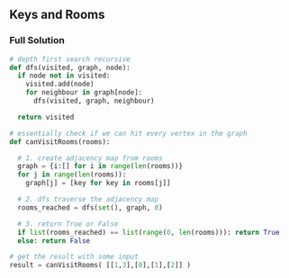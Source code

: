 <!--title={Keys and Rooms Solution}-->

<!--badges={Algorithms:15,Python:5}-->

<!--concepts={useOfGraphs, realLifeApplication, adjacencyList, depthFirstSearch}-->

## Keys and Rooms
### Full Solution

```python
# depth first search recursive
def dfs(visited, graph, node):
  if node not in visited:
    visited.add(node)
    for neighbour in graph[node]:
      dfs(visited, graph, neighbour)

  return visited

# essentially check if we can hit every vertex in the graph
def canVisitRooms(rooms):

  # 1. create adjacency map from rooms
  graph = {i:[] for i in range(len(rooms))}
  for j in range(len(rooms)):
    graph[j] = [key for key in rooms[j]]

  # 2. dfs traverse the adjacency map
  rooms_reached = dfs(set(), graph, 0)

  # 3. return True or False
  if list(rooms_reached) == list(range(0, len(rooms))): return True
  else: return False

# get the result with some input
result = canVisitRooms( [[1,3],[0],[1],[2]] )
```